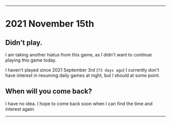 
***

# 2021 November 15th

## Didn't play.

I am taking another hiatus from this game, as I didn't want to continue playing this game today.

I haven't played since 2021 September 3rd (`73 days ago`) I currently don't have interest in resuming daily games at night, but I should at some point.

## When will you come back?

I have no idea. I hope to come back soon when I can find the time and interest again.

***
